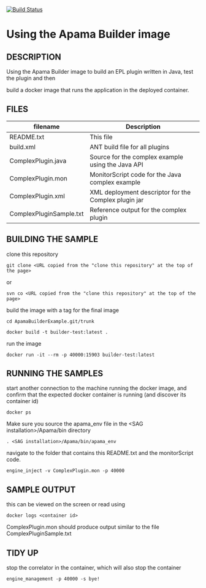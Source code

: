 [![Build Status](https://travis-ci.com/CaribouJohn/ApamaBuilderExample.svg?branch=master)](https://travis-ci.com/CaribouJohn/ApamaBuilderExample)

# Using the Apama Builder image

## DESCRIPTION

Using the Apama Builder image to build an EPL plugin written in Java, test the plugin and then 

build a docker image that runs the application in the deployed container. 

## FILES

| filename               | Description |
|------------------------|-------------|
|README.txt              |This file|
|build.xml               |ANT build file for all plugins|
|ComplexPlugin.java      |Source for the complex example using the Java API|
|ComplexPlugin.mon       |MonitorScript code for the Java complex example|
|ComplexPlugin.xml       |XML deployment descriptor for the Complex plugin jar|
|ComplexPluginSample.txt |Reference output for the complex plugin|

## BUILDING THE SAMPLE

clone this repository 

`git clone <URL copied from the "clone this repository" at the top of the page>`
      
or
      
`svn co <URL copied from the "clone this repository" at the top of the page>`

build the image with a tag for the final image

`cd ApamaBuilderExample.git/trunk`

`docker build -t builder-test:latest .`

run the image 

`docker run -it --rm -p 40000:15903 builder-test:latest`

## RUNNING THE SAMPLES

start another connection to the machine running the docker image, and confirm that the expected docker container is running (and discover its container id)

`docker ps`

Make sure you source the apama_env file in the \<SAG installation\>/Apama/bin directory

`. <SAG installation>/Apama/bin/apama_env`

navigate to the folder that contains this README.txt and the monitorScript code. 

`engine_inject -v ComplexPlugin.mon -p 40000`

## SAMPLE OUTPUT

this can be viewed on the screen or read using

`docker logs <container id>`

ComplexPlugin.mon should produce output similar to the file ComplexPluginSample.txt

## TIDY UP

stop the correlator in the container, which will also stop the container 

`engine_management -p 40000 -s bye!`
